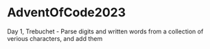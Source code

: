 # AdventOfCode2023  
Day 1, Trebuchet - Parse digits and written words from a collection of verious characters, and add them  
